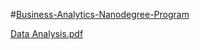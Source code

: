 #[Business-Analytics-Nanodegree-Program](https://classroom.udacity.com/nanodegrees/nd098-mena-fow2/dashboard/overview)

[Data Analysis.pdf](https://github.com/hala-otb/Future-Seekers---Business-Analytics-Nanodegree-Program/files/6252568/Data.Analysis.pdf)
